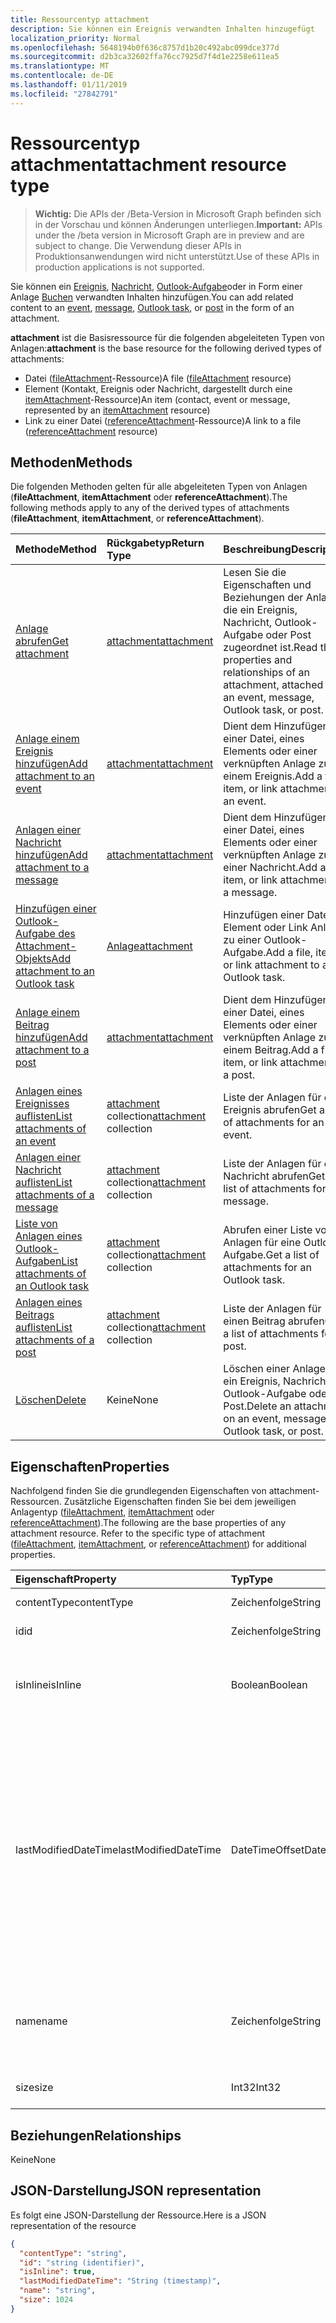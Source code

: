 ```yaml
---
title: Ressourcentyp attachment
description: Sie können ein Ereignis verwandten Inhalten hinzugefügt
localization_priority: Normal
ms.openlocfilehash: 5648194b0f636c8757d1b20c492abc099dce377d
ms.sourcegitcommit: d2b3ca32602ffa76cc7925d7f4d1e2258e611ea5
ms.translationtype: MT
ms.contentlocale: de-DE
ms.lasthandoff: 01/11/2019
ms.locfileid: "27842791"
---
```

# <a name="attachment-resource-type"></a><span data-ttu-id="e91bb-103">Ressourcentyp attachment</span><span class="sxs-lookup"><span data-stu-id="e91bb-103">attachment resource type</span></span>

> <span data-ttu-id="e91bb-104">**Wichtig:** Die APIs der /Beta-Version in Microsoft Graph befinden sich in der Vorschau und können Änderungen unterliegen.</span><span class="sxs-lookup"><span data-stu-id="e91bb-104">**Important:** APIs under the /beta version in Microsoft Graph are in preview and are subject to change.</span></span> <span data-ttu-id="e91bb-105">Die Verwendung dieser APIs in Produktionsanwendungen wird nicht unterstützt.</span><span class="sxs-lookup"><span data-stu-id="e91bb-105">Use of these APIs in production applications is not supported.</span></span>

<span data-ttu-id="e91bb-106">Sie können ein [Ereignis](../resources/event.md), [Nachricht](../resources/message.md), [Outlook-Aufgabe](../resources/outlooktask.md)oder in Form einer Anlage [Buchen](../resources/post.md) verwandten Inhalten hinzufügen.</span><span class="sxs-lookup"><span data-stu-id="e91bb-106">You can add related content to an [event](../resources/event.md), [message](../resources/message.md), [Outlook task](../resources/outlooktask.md), or [post](../resources/post.md) in the form of an attachment.</span></span>

<span data-ttu-id="e91bb-107">**attachment** ist die Basisressource für die folgenden abgeleiteten Typen von Anlagen:</span><span class="sxs-lookup"><span data-stu-id="e91bb-107">**attachment** is the base resource for the following derived types of attachments:</span></span>

* <span data-ttu-id="e91bb-108">Datei ([fileAttachment](../resources/fileattachment.md)-Ressource)</span><span class="sxs-lookup"><span data-stu-id="e91bb-108">A file ([fileAttachment](../resources/fileattachment.md) resource)</span></span>
* <span data-ttu-id="e91bb-109">Element (Kontakt, Ereignis oder Nachricht, dargestellt durch eine [itemAttachment](../resources/itemattachment.md)-Ressource)</span><span class="sxs-lookup"><span data-stu-id="e91bb-109">An item (contact, event or message, represented by an [itemAttachment](../resources/itemattachment.md) resource)</span></span>
* <span data-ttu-id="e91bb-110">Link zu einer Datei ([referenceAttachment](../resources/referenceattachment.md)-Ressource)</span><span class="sxs-lookup"><span data-stu-id="e91bb-110">A link to a file ([referenceAttachment](../resources/referenceattachment.md) resource)</span></span>

## <a name="methods"></a><span data-ttu-id="e91bb-111">Methoden</span><span class="sxs-lookup"><span data-stu-id="e91bb-111">Methods</span></span>

<span data-ttu-id="e91bb-112">Die folgenden Methoden gelten für alle abgeleiteten Typen von Anlagen (**fileAttachment**, **itemAttachment** oder **referenceAttachment**).</span><span class="sxs-lookup"><span data-stu-id="e91bb-112">The following methods apply to any of the derived types of attachments (**fileAttachment**, **itemAttachment**, or **referenceAttachment**).</span></span>

| <span data-ttu-id="e91bb-113">Methode</span><span class="sxs-lookup"><span data-stu-id="e91bb-113">Method</span></span>       | <span data-ttu-id="e91bb-114">Rückgabetyp</span><span class="sxs-lookup"><span data-stu-id="e91bb-114">Return Type</span></span>  |<span data-ttu-id="e91bb-115">Beschreibung</span><span class="sxs-lookup"><span data-stu-id="e91bb-115">Description</span></span>|
|:---------------|:--------|:----------|
|[<span data-ttu-id="e91bb-116">Anlage abrufen</span><span class="sxs-lookup"><span data-stu-id="e91bb-116">Get attachment</span></span>](../api/attachment-get.md) | [<span data-ttu-id="e91bb-117">attachment</span><span class="sxs-lookup"><span data-stu-id="e91bb-117">attachment</span></span>](attachment.md) |<span data-ttu-id="e91bb-118">Lesen Sie die Eigenschaften und Beziehungen der Anlage, die ein Ereignis, Nachricht, Outlook-Aufgabe oder Post zugeordnet ist.</span><span class="sxs-lookup"><span data-stu-id="e91bb-118">Read the properties and relationships of an attachment, attached to an event, message, Outlook task, or post.</span></span>|
|[<span data-ttu-id="e91bb-119">Anlage einem Ereignis hinzufügen</span><span class="sxs-lookup"><span data-stu-id="e91bb-119">Add attachment to an event</span></span>](../api/event-post-attachments.md) | [<span data-ttu-id="e91bb-120">attachment</span><span class="sxs-lookup"><span data-stu-id="e91bb-120">attachment</span></span>](attachment.md) |<span data-ttu-id="e91bb-121">Dient dem Hinzufügen einer Datei, eines Elements oder einer verknüpften Anlage zu einem Ereignis.</span><span class="sxs-lookup"><span data-stu-id="e91bb-121">Add a file, item, or link attachment to an event.</span></span>|
|[<span data-ttu-id="e91bb-122">Anlagen einer Nachricht hinzufügen</span><span class="sxs-lookup"><span data-stu-id="e91bb-122">Add attachment to a message</span></span>](../api/message-post-attachments.md) | [<span data-ttu-id="e91bb-123">attachment</span><span class="sxs-lookup"><span data-stu-id="e91bb-123">attachment</span></span>](attachment.md) |<span data-ttu-id="e91bb-124">Dient dem Hinzufügen einer Datei, eines Elements oder einer verknüpften Anlage zu einer Nachricht.</span><span class="sxs-lookup"><span data-stu-id="e91bb-124">Add a file, item, or link attachment to a message.</span></span>|
|[<span data-ttu-id="e91bb-125">Hinzufügen einer Outlook-Aufgabe des Attachment-Objekts</span><span class="sxs-lookup"><span data-stu-id="e91bb-125">Add attachment to an Outlook task</span></span>](../api/outlooktask-post-attachments.md) | [<span data-ttu-id="e91bb-126">Anlage</span><span class="sxs-lookup"><span data-stu-id="e91bb-126">attachment</span></span>](attachment.md) |<span data-ttu-id="e91bb-127">Hinzufügen einer Datei, Element oder Link Anlage zu einer Outlook-Aufgabe.</span><span class="sxs-lookup"><span data-stu-id="e91bb-127">Add a file, item, or link attachment to an Outlook task.</span></span>|
|[<span data-ttu-id="e91bb-128">Anlage einem Beitrag hinzufügen</span><span class="sxs-lookup"><span data-stu-id="e91bb-128">Add attachment to a post</span></span>](../api/post-post-attachments.md) | [<span data-ttu-id="e91bb-129">attachment</span><span class="sxs-lookup"><span data-stu-id="e91bb-129">attachment</span></span>](attachment.md) |<span data-ttu-id="e91bb-130">Dient dem Hinzufügen einer Datei, eines Elements oder einer verknüpften Anlage zu einem Beitrag.</span><span class="sxs-lookup"><span data-stu-id="e91bb-130">Add a file, item, or link attachment to a post.</span></span>|
|[<span data-ttu-id="e91bb-131">Anlagen eines Ereignisses auflisten</span><span class="sxs-lookup"><span data-stu-id="e91bb-131">List attachments of an event</span></span>](../api/event-list-attachments.md) | <span data-ttu-id="e91bb-132">[attachment](attachment.md) collection</span><span class="sxs-lookup"><span data-stu-id="e91bb-132">[attachment](attachment.md) collection</span></span> | <span data-ttu-id="e91bb-133">Liste der Anlagen für ein Ereignis abrufen</span><span class="sxs-lookup"><span data-stu-id="e91bb-133">Get a list of attachments for an event.</span></span> |
|[<span data-ttu-id="e91bb-134">Anlagen einer Nachricht auflisten</span><span class="sxs-lookup"><span data-stu-id="e91bb-134">List attachments of a message</span></span>](../api/message-list-attachments.md) | <span data-ttu-id="e91bb-135">[attachment](attachment.md) collection</span><span class="sxs-lookup"><span data-stu-id="e91bb-135">[attachment](attachment.md) collection</span></span> | <span data-ttu-id="e91bb-136">Liste der Anlagen für eine Nachricht abrufen</span><span class="sxs-lookup"><span data-stu-id="e91bb-136">Get a list of attachments for a message.</span></span> |
|[<span data-ttu-id="e91bb-137">Liste von Anlagen eines Outlook-Aufgaben</span><span class="sxs-lookup"><span data-stu-id="e91bb-137">List attachments of an Outlook task</span></span>](../api/outlooktask-list-attachments.md) | <span data-ttu-id="e91bb-138">[attachment](attachment.md) collection</span><span class="sxs-lookup"><span data-stu-id="e91bb-138">[attachment](attachment.md) collection</span></span> | <span data-ttu-id="e91bb-139">Abrufen einer Liste von Anlagen für eine Outlook-Aufgabe.</span><span class="sxs-lookup"><span data-stu-id="e91bb-139">Get a list of attachments for an Outlook task.</span></span> |
|[<span data-ttu-id="e91bb-140">Anlagen eines Beitrags auflisten</span><span class="sxs-lookup"><span data-stu-id="e91bb-140">List attachments of a post</span></span>](../api/post-list-attachments.md) | <span data-ttu-id="e91bb-141">[attachment](attachment.md) collection</span><span class="sxs-lookup"><span data-stu-id="e91bb-141">[attachment](attachment.md) collection</span></span> | <span data-ttu-id="e91bb-142">Liste der Anlagen für einen Beitrag abrufen</span><span class="sxs-lookup"><span data-stu-id="e91bb-142">Get a list of attachments for a post.</span></span> |
|[<span data-ttu-id="e91bb-143">Löschen</span><span class="sxs-lookup"><span data-stu-id="e91bb-143">Delete</span></span>](../api/attachment-delete.md) | <span data-ttu-id="e91bb-144">Keine</span><span class="sxs-lookup"><span data-stu-id="e91bb-144">None</span></span> |<span data-ttu-id="e91bb-145">Löschen einer Anlage auf ein Ereignis, Nachricht, Outlook-Aufgabe oder Post.</span><span class="sxs-lookup"><span data-stu-id="e91bb-145">Delete an attachment on an event, message, Outlook task, or post.</span></span> |

## <a name="properties"></a><span data-ttu-id="e91bb-146">Eigenschaften</span><span class="sxs-lookup"><span data-stu-id="e91bb-146">Properties</span></span>

<span data-ttu-id="e91bb-p102">Nachfolgend finden Sie die grundlegenden Eigenschaften von attachment-Ressourcen. Zusätzliche Eigenschaften finden Sie bei dem jeweiligen Anlagentyp ([fileAttachment](../resources/fileattachment.md), [itemAttachment](../resources/itemattachment.md) oder [referenceAttachment](../resources/referenceattachment.md)).</span><span class="sxs-lookup"><span data-stu-id="e91bb-p102">The following are the base properties of any attachment resource. Refer to the specific type of attachment ([fileAttachment](../resources/fileattachment.md), [itemAttachment](../resources/itemattachment.md), or [referenceAttachment](../resources/referenceattachment.md)) for additional properties.</span></span>

| <span data-ttu-id="e91bb-149">Eigenschaft</span><span class="sxs-lookup"><span data-stu-id="e91bb-149">Property</span></span>     | <span data-ttu-id="e91bb-150">Typ</span><span class="sxs-lookup"><span data-stu-id="e91bb-150">Type</span></span>   |<span data-ttu-id="e91bb-151">Beschreibung</span><span class="sxs-lookup"><span data-stu-id="e91bb-151">Description</span></span>|
|:---------------|:--------|:----------|
|<span data-ttu-id="e91bb-152">contentType</span><span class="sxs-lookup"><span data-stu-id="e91bb-152">contentType</span></span>|<span data-ttu-id="e91bb-153">Zeichenfolge</span><span class="sxs-lookup"><span data-stu-id="e91bb-153">String</span></span>|<span data-ttu-id="e91bb-154">Der MIME-Typ.</span><span class="sxs-lookup"><span data-stu-id="e91bb-154">The MIME type.</span></span>|
|<span data-ttu-id="e91bb-155">id</span><span class="sxs-lookup"><span data-stu-id="e91bb-155">id</span></span>|<span data-ttu-id="e91bb-156">Zeichenfolge</span><span class="sxs-lookup"><span data-stu-id="e91bb-156">String</span></span>| <span data-ttu-id="e91bb-157">Schreibgeschützt.</span><span class="sxs-lookup"><span data-stu-id="e91bb-157">Read-only.</span></span>|
|<span data-ttu-id="e91bb-158">isInline</span><span class="sxs-lookup"><span data-stu-id="e91bb-158">isInline</span></span>|<span data-ttu-id="e91bb-159">Boolean</span><span class="sxs-lookup"><span data-stu-id="e91bb-159">Boolean</span></span>|<span data-ttu-id="e91bb-160">`true`, wenn die Anlage eine Inlineanlage ist, andernfalls `false`.</span><span class="sxs-lookup"><span data-stu-id="e91bb-160">`true` if the attachment is an inline attachment; otherwise, `false`.</span></span>|
|<span data-ttu-id="e91bb-161">lastModifiedDateTime</span><span class="sxs-lookup"><span data-stu-id="e91bb-161">lastModifiedDateTime</span></span>|<span data-ttu-id="e91bb-162">DateTimeOffset</span><span class="sxs-lookup"><span data-stu-id="e91bb-162">DateTimeOffset</span></span>|<span data-ttu-id="e91bb-p103">Der Timestamp-Typ stellt die Datums- und Uhrzeitinformationen mithilfe des ISO 8601-Formats dar und wird immer in UTC-Zeit angegeben. Mitternacht UTC-Zeit am 1. Januar 2014 würde z. B. wie folgt aussehen: `'2014-01-01T00:00:00Z'`</span><span class="sxs-lookup"><span data-stu-id="e91bb-p103">The Timestamp type represents date and time information using ISO 8601 format and is always in UTC time. For example, midnight UTC on Jan 1, 2014 would look like this: `'2014-01-01T00:00:00Z'`</span></span>|
|<span data-ttu-id="e91bb-165">name</span><span class="sxs-lookup"><span data-stu-id="e91bb-165">name</span></span>|<span data-ttu-id="e91bb-166">Zeichenfolge</span><span class="sxs-lookup"><span data-stu-id="e91bb-166">String</span></span>|<span data-ttu-id="e91bb-167">Der Anzeigename der Anlage.</span><span class="sxs-lookup"><span data-stu-id="e91bb-167">The display name of the attachment.</span></span> <span data-ttu-id="e91bb-168">Dies muss nicht der tatsächliche Dateiname sein.</span><span class="sxs-lookup"><span data-stu-id="e91bb-168">This does not need to be the actual file name.</span></span>|
|<span data-ttu-id="e91bb-169">size</span><span class="sxs-lookup"><span data-stu-id="e91bb-169">size</span></span>|<span data-ttu-id="e91bb-170">Int32</span><span class="sxs-lookup"><span data-stu-id="e91bb-170">Int32</span></span>|<span data-ttu-id="e91bb-171">Die Länge der Anlage in Byte.</span><span class="sxs-lookup"><span data-stu-id="e91bb-171">The length of the attachment in bytes.</span></span>|

## <a name="relationships"></a><span data-ttu-id="e91bb-172">Beziehungen</span><span class="sxs-lookup"><span data-stu-id="e91bb-172">Relationships</span></span>
<span data-ttu-id="e91bb-173">Keine</span><span class="sxs-lookup"><span data-stu-id="e91bb-173">None</span></span>

## <a name="json-representation"></a><span data-ttu-id="e91bb-174">JSON-Darstellung</span><span class="sxs-lookup"><span data-stu-id="e91bb-174">JSON representation</span></span>

<span data-ttu-id="e91bb-175">Es folgt eine JSON-Darstellung der Ressource.</span><span class="sxs-lookup"><span data-stu-id="e91bb-175">Here is a JSON representation of the resource</span></span>

<!-- {
  "blockType": "resource",
  "optionalProperties": [

  ],
  "keyProperty": "id",
  "@odata.type": "microsoft.graph.attachment"
}-->

```json
{
  "contentType": "string",
  "id": "string (identifier)",
  "isInline": true,
  "lastModifiedDateTime": "String (timestamp)",
  "name": "string",
  "size": 1024
}

```


<!-- uuid: 8fcb5dbc-d5aa-4681-8e31-b001d5168d79
2015-10-25 14:57:30 UTC -->
<!-- {
  "type": "#page.annotation",
  "description": "attachment resource",
  "keywords": "",
  "section": "documentation",
  "tocPath": ""
}-->
